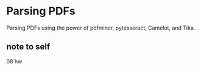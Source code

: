# Parsing PDFs
 Parsing PDFs using the power of pdfminer, pytesseract, Camelot, and Tika.

## note to self
08 hw
